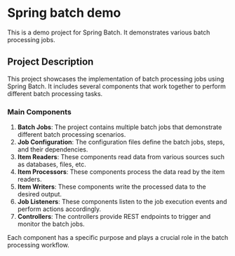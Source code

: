 # Spring batch demo

This is a demo project for Spring Batch. It demonstrates various batch processing jobs.

## Project Description

This project showcases the implementation of batch processing jobs using Spring Batch. It includes several components that work together to perform different batch processing tasks.

### Main Components

1. **Batch Jobs**: The project contains multiple batch jobs that demonstrate different batch processing scenarios.
2. **Job Configuration**: The configuration files define the batch jobs, steps, and their dependencies.
3. **Item Readers**: These components read data from various sources such as databases, files, etc.
4. **Item Processors**: These components process the data read by the item readers.
5. **Item Writers**: These components write the processed data to the desired output.
6. **Job Listeners**: These components listen to the job execution events and perform actions accordingly.
7. **Controllers**: The controllers provide REST endpoints to trigger and monitor the batch jobs.

Each component has a specific purpose and plays a crucial role in the batch processing workflow.
